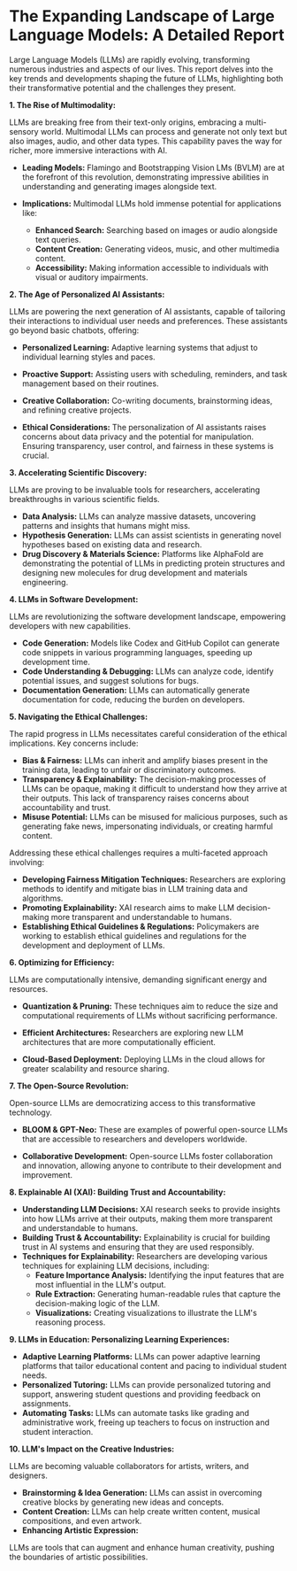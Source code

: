 # The Expanding Landscape of Large Language Models: A Detailed Report

Large Language Models (LLMs) are rapidly evolving, transforming numerous industries and aspects of our lives. This report delves into the key trends and developments shaping the future of LLMs, highlighting both their transformative potential and the challenges they present.

**1.  The Rise of Multimodality:**

LLMs are breaking free from their text-only origins, embracing a multi-sensory world.  Multimodal LLMs can process and generate not only text but also images, audio, and other data types. This capability paves the way for richer, more immersive interactions with AI. 

* **Leading Models:** Flamingo and Bootstrapping Vision LMs (BVLM) are at the forefront of this revolution, demonstrating impressive abilities in understanding and generating images alongside text. 

* **Implications:** Multimodal LLMs hold immense potential for applications like:
    * **Enhanced Search:**  Searching based on images or audio alongside text queries.
    * **Content Creation:** Generating videos, music, and other multimedia content.
    * **Accessibility:**  Making information accessible to individuals with visual or auditory impairments.

**2.  The Age of Personalized AI Assistants:**

LLMs are powering the next generation of AI assistants, capable of tailoring their interactions to individual user needs and preferences. These assistants go beyond basic chatbots, offering:

* **Personalized Learning:**  Adaptive learning systems that adjust to individual learning styles and paces.
* **Proactive Support:**  Assisting users with scheduling, reminders, and task management based on their routines.
* **Creative Collaboration:** Co-writing documents, brainstorming ideas, and refining creative projects.

* **Ethical Considerations:**  The personalization of AI assistants raises concerns about data privacy and the potential for manipulation. Ensuring transparency, user control, and fairness in these systems is crucial.

**3.  Accelerating Scientific Discovery:**

LLMs are proving to be invaluable tools for researchers, accelerating breakthroughs in various scientific fields.

* **Data Analysis:**  LLMs can analyze massive datasets, uncovering patterns and insights that humans might miss. 
* **Hypothesis Generation:** LLMs can assist scientists in generating novel hypotheses based on existing data and research.
* **Drug Discovery & Materials Science:** Platforms like AlphaFold are demonstrating the potential of LLMs in predicting protein structures and designing new molecules for drug development and materials engineering.

**4.  LLMs in Software Development:**

LLMs are revolutionizing the software development landscape, empowering developers with new capabilities.

* **Code Generation:**  Models like Codex and GitHub Copilot can generate code snippets in various programming languages, speeding up development time.
* **Code Understanding & Debugging:** LLMs can analyze code, identify potential issues, and suggest solutions for bugs.
* **Documentation Generation:** LLMs can automatically generate documentation for code, reducing the burden on developers.

**5.  Navigating the Ethical Challenges:**

The rapid progress in LLMs necessitates careful consideration of the ethical implications. Key concerns include:

* **Bias & Fairness:**  LLMs can inherit and amplify biases present in the training data, leading to unfair or discriminatory outcomes.
* **Transparency & Explainability:** The decision-making processes of LLMs can be opaque, making it difficult to understand how they arrive at their outputs. This lack of transparency raises concerns about accountability and trust.
* **Misuse Potential:** LLMs can be misused for malicious purposes, such as generating fake news, impersonating individuals, or creating harmful content.

Addressing these ethical challenges requires a multi-faceted approach involving:

* **Developing Fairness Mitigation Techniques:**  Researchers are exploring methods to identify and mitigate bias in LLM training data and algorithms.
* **Promoting Explainability:**  XAI research aims to make LLM decision-making more transparent and understandable to humans.
* **Establishing Ethical Guidelines & Regulations:** Policymakers are working to establish ethical guidelines and regulations for the development and deployment of LLMs.

**6.  Optimizing for Efficiency:**

LLMs are computationally intensive, demanding significant energy and resources.

* **Quantization & Pruning:**  These techniques aim to reduce the size and computational requirements of LLMs without sacrificing performance.

* **Efficient Architectures:** Researchers are exploring new LLM architectures that are more computationally efficient.

* **Cloud-Based Deployment:**  Deploying LLMs in the cloud allows for greater scalability and resource sharing.

**7.  The Open-Source Revolution:**

Open-source LLMs are democratizing access to this transformative technology.

* **BLOOM & GPT-Neo:** These are examples of powerful open-source LLMs that are accessible to researchers and developers worldwide.

* **Collaborative Development:** Open-source LLMs foster collaboration and innovation, allowing anyone to contribute to their development and improvement.

**8.  Explainable AI (XAI): Building Trust and Accountability:**



* **Understanding LLM Decisions:** XAI research seeks to provide insights into how LLMs arrive at their outputs, making them more transparent and understandable to humans.
* **Building Trust & Accountability:**  Explainability is crucial for building trust in AI systems and ensuring that they are used responsibly.
* **Techniques for Explainability:**  Researchers are developing various techniques for explaining LLM decisions, including:
     * **Feature Importance Analysis:** Identifying the input features that are most influential in the LLM's output.
     * **Rule Extraction:**  Generating human-readable rules that capture the decision-making logic of the LLM.
     * **Visualizations:**  Creating visualizations to illustrate the LLM's reasoning process.

**9.  LLMs in Education: Personalizing Learning Experiences:**

* **Adaptive Learning Platforms:** LLMs can power adaptive learning platforms that tailor educational content and pacing to individual student needs.
* **Personalized Tutoring:** LLMs can provide personalized tutoring and support, answering student questions and providing feedback on assignments.
* **Automating Tasks:** LLMs can automate tasks like grading and administrative work, freeing up teachers to focus on instruction and student interaction.



**10. LLM's Impact on the Creative Industries:**

LLMs are becoming valuable collaborators for artists, writers, and designers.

* **Brainstorming & Idea Generation:** LLMs can assist in overcoming creative blocks by generating new ideas and concepts.
* **Content Creation:** LLMs can help create written content, musical compositions, and even artwork.
* **Enhancing Artistic Expression:** 


LLMs are tools that can augment and enhance human creativity, pushing the boundaries of artistic possibilities.